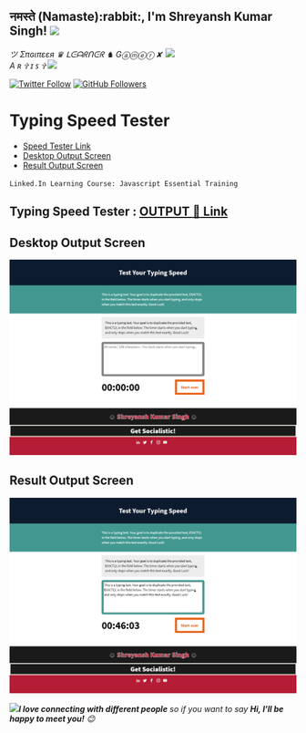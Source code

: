 <h2>नमस्ते (Namaste):rabbit:, I'm Shreyansh Kumar Singh! <img src="https://media.giphy.com/media/12oufCB0MyZ1Go/giphy.gif" width="50"></h2>
<img align='right' src="https://media.giphy.com/media/1AePrqduW3ji4t4uVp/giphy.gif" width="230">
<p><em>ツ Σπɢιπεεя ♛ ᒪᕮᗩᖇᑎᕮᖇ ♞ Gⓐⓜⓔⓡ ✘ A ʀ ✞ ɪ ꜱ ✞ <img src="https://media.giphy.com/media/WUlplcMpOCEmTGBtBW/giphy.gif" width="30"> 
</em></p>

[![Twitter Follow](https://img.shields.io/twitter/follow/GURU_Shreyansh?&style=social)](https://twitter.com/intent/user?screen_name=GURU_Shreyansh)
[![GitHub Followers](https://img.shields.io/github/followers/guru-shreyansh?label=Follow%20Me%21&style=social&link=https://github.com/guru-shreyansh)](https://github.com/guru-shreyansh)

# Typing Speed Tester

- [Speed Tester Link](https://guru-shreyansh.github.io/Linkedin-Learning_ES6_JavaScript-Essential-Training/+Typing-Speed-Tester+/Typing-Speed-Tester.html)
- [Desktop Output Screen](#desktop-output-screen)
- [Result Output Screen](#result-output-screen)

`Linked.In Learning Course: Javascript Essential Training`

## Typing Speed Tester : [OUTPUT :musical_keyboard: Link](https://guru-shreyansh.github.io/Linkedin-Learning_ES6_JavaScript-Essential-Training/+Typing-Speed-Tester+/Typing-Speed-Tester.html)

## Desktop Output Screen
![Desktop Output Screen](Output-Screenshot-DESKTOP.png)
## Result Output Screen
![Result Output Screen](Output-Screenshot-RESULT.png)

<img src="https://media.giphy.com/media/LnQjpWaON8nhr21vNW/giphy.gif" width="60"><em><b>I love connecting with different people</b> so if you want to say <b>Hi, I'll be happy to meet you!</b> 😊</em>
